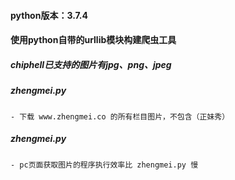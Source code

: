 <!--
 * @Description: In User Settings Edit
 * @Author: your name
 * @Date: 2019-10-19 11:26:20
 * @LastEditTime: 2019-10-19 12:59:35
 * @LastEditors: Please set LastEditors
 -->
#### python版本：3.7.4 
#### 使用python自带的urllib模块构建爬虫工具
##### chiphell已支持的图片有jpg、png、jpeg
##### zhengmei.py 
    - 下载 www.zhengmei.co 的所有栏目图片，不包含（正妹秀）
##### zhengmei.py 
    - pc页面获取图片的程序执行效率比 zhengmei.py 慢